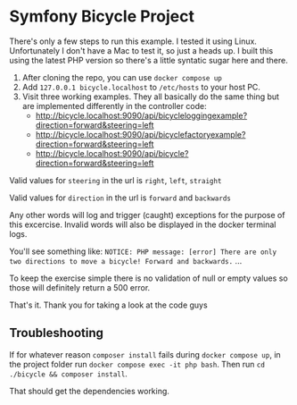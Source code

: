 # Symfony Bicycle Project

There's only a few steps to run this example. I tested it using Linux. Unfortunately I don't have a Mac to test it, so just a heads up. I built this using the latest PHP version so there's a little syntatic sugar here and there.

1. After cloning the repo, you can use `docker compose up`
2. Add `127.0.0.1 bicycle.localhost` to `/etc/hosts` to your host PC.
3. Visit three working examples. They all basically do the same thing but are implemented differently in the controller code:
    - http://bicycle.localhost:9090/api/bicycleloggingexample?direction=forward&steering=left
    - http://bicycle.localhost:9090/api/bicyclefactoryexample?direction=forward&steering=left
    - http://bicycle.localhost:9090/api/bicycle?direction=forward&steering=left

Valid values for `steering` in the url is `right`, `left`, `straight`

Valid values for `direction` in the url is `forward` and `backwards`

Any other words will log and trigger (caught) exceptions for the purpose of this excercise. Invalid words will also be displayed in the docker terminal logs.

You'll see something like: `NOTICE: PHP message: [error] There are only two directions to move a bicycle! Forward and backwards.` ...

To keep the exercise simple there is no validation of null or empty values so those will definitely return a 500 error.

That's it. Thank you for taking a look at the code guys

## Troubleshooting


If for whatever reason `composer install` fails during `docker compose up`, in the project folder run `docker compose exec -it php bash`. Then run `cd ./bicycle && composer install`.

That should get the dependencies working.